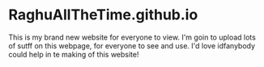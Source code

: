 # RaghuAllTheTime.github.io
This is my brand new website for everyone to view. I'm goin to upload lots of sutff on this webpage, for everyone to see and use.
I'd love idfanybody could help in te making of this website!

